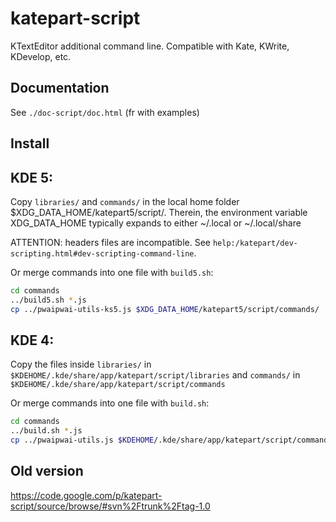 katepart-script
===============

KTextEditor additional command line. Compatible with Kate, KWrite, KDevelop, etc.

Documentation
-------------

See `./doc-script/doc.html` (fr with examples)

Install
-------

## KDE 5:

Copy `libraries/` and `commands/` in the local home folder $XDG_DATA_HOME/katepart5/script/. Therein, the environment variable XDG_DATA_HOME typically expands to either ~/.local or ~/.local/share

ATTENTION: headers files are incompatible. See `help:/katepart/dev-scripting.html#dev-scripting-command-line`.


Or merge commands into one file with `build5.sh`:

```sh
cd commands
../build5.sh *.js
cp ../pwaipwai-utils-ks5.js $XDG_DATA_HOME/katepart5/script/commands/
```

## KDE 4:

Copy the files inside `libraries/` in `$KDEHOME/.kde/share/app/katepart/script/libraries` and `commands/` in `$KDEHOME/.kde/share/app/katepart/script/commands`

Or merge commands into one file with `build.sh`:

```sh
cd commands
../build.sh *.js
cp ../pwaipwai-utils.js $KDEHOME/.kde/share/app/katepart/script/commands
```

Old version
----------

https://code.google.com/p/katepart-script/source/browse/#svn%2Ftrunk%2Ftag-1.0
